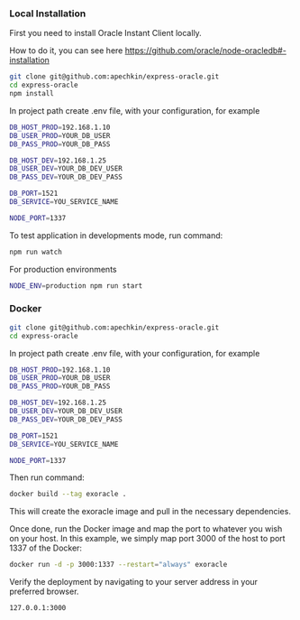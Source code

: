 ### Local Installation

First you need to install Oracle Instant Client locally.

How to do it, you can see here https://github.com/oracle/node-oracledb#-installation

```sh
git clone git@github.com:apechkin/express-oracle.git
cd express-oracle
npm install
```
In project path create .env file, with your configuration, for example

```sh
DB_HOST_PROD=192.168.1.10
DB_USER_PROD=YOUR_DB_USER
DB_PASS_PROD=YOUR_DB_PASS

DB_HOST_DEV=192.168.1.25
DB_USER_DEV=YOUR_DB_DEV_USER
DB_PASS_DEV=YOUR_DB_DEV_PASS

DB_PORT=1521
DB_SERVICE=YOU_SERVICE_NAME

NODE_PORT=1337
```
To test application in developments mode, run command:

```sh
npm run watch
```

For production environments

```sh
NODE_ENV=production npm run start
```

### Docker

```sh
git clone git@github.com:apechkin/express-oracle.git
cd express-oracle
```

In project path create .env file, with your configuration, for example

```sh
DB_HOST_PROD=192.168.1.10
DB_USER_PROD=YOUR_DB_USER
DB_PASS_PROD=YOUR_DB_PASS

DB_HOST_DEV=192.168.1.25
DB_USER_DEV=YOUR_DB_DEV_USER
DB_PASS_DEV=YOUR_DB_DEV_PASS

DB_PORT=1521
DB_SERVICE=YOU_SERVICE_NAME

NODE_PORT=1337
```
Then run command:
```sh
docker build --tag exoracle .
```
This will create the exoracle image and pull in the necessary dependencies.

Once done, run the Docker image and map the port to whatever you wish on your host. In this example, we simply map port 3000 of the host to port 1337 of the Docker:

```sh
docker run -d -p 3000:1337 --restart="always" exoracle
```

Verify the deployment by navigating to your server address in your preferred browser.

```sh
127.0.0.1:3000
```
